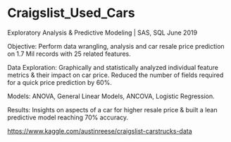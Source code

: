 # Craigslist_Used_Cars
Exploratory Analysis & Predictive Modeling | SAS, SQL 						             June 2019               

Objective: Perform data wrangling, analysis and car resale price prediction on 1.7 Mil records with 25 related features.  

Data Exploration: Graphically and statistically analyzed individual feature metrics & their impact on car price. Reduced the number of		fields required for a quick price prediction by 60%.  

Models: ANOVA, General Linear Models, ANCOVA, Logistic Regression.

Results: Insights on aspects of a car for higher resale price & built a lean predictive model reaching 70% accuracy. 

https://www.kaggle.com/austinreese/craigslist-carstrucks-data
